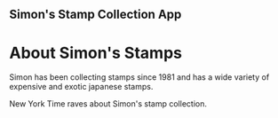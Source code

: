 Simon's Stamp Collection App
---

# About Simon's Stamps

Simon has been collecting stamps since 1981 and has a wide variety of expensive and exotic japanese stamps.

New York Time raves about Simon's stamp collection.
